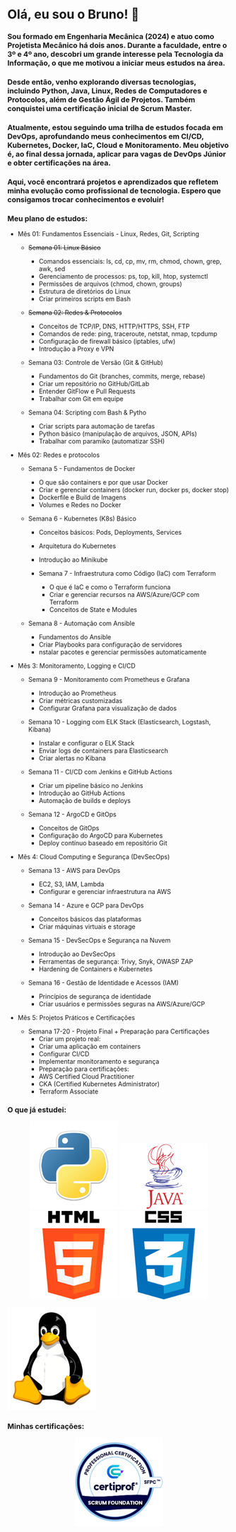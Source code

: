 # Olá, eu sou o Bruno! 👋

### Sou formado em Engenharia Mecânica (2024) e atuo como Projetista Mecânico há dois anos. Durante a faculdade, entre o 3º e 4º ano, descobri um grande interesse pela Tecnologia da Informação, o que me motivou a iniciar meus estudos na área.

### Desde então, venho explorando diversas tecnologias, incluindo Python, Java, Linux, Redes de Computadores e Protocolos, além de Gestão Ágil de Projetos. Também conquistei uma certificação inicial de Scrum Master.

### Atualmente, estou seguindo uma trilha de estudos focada em DevOps, aprofundando meus conhecimentos em CI/CD, Kubernetes, Docker, IaC, Cloud e Monitoramento. Meu objetivo é, ao final dessa jornada, aplicar para vagas de DevOps Júnior e obter certificações na área.

### Aqui, você encontrará projetos e aprendizados que refletem minha evolução como profissional de tecnologia. Espero que consigamos trocar conhecimentos e evoluir!

### **Meu plano de estudos:**

- Mês 01: Fundamentos Essenciais - Linux, Redes, Git, Scripting

  - ~~Semana 01: Linux Básico~~
      -  Comandos essenciais: ls, cd, cp, mv, rm, chmod, chown, grep, awk, sed
      -  Gerenciamento de processos: ps, top, kill, htop, systemctl
      -  Permissões de arquivos (chmod, chown, groups)
      -  Estrutura de diretórios do Linux
      -  Criar primeiros scripts em Bash

  - ~~Semana 02: Redes & Protocolos~~
      - Conceitos de TCP/IP, DNS, HTTP/HTTPS, SSH, FTP
      - Comandos de rede: ping, traceroute, netstat, nmap, tcpdump
      - Configuração de firewall básico (iptables, ufw)
      - Introdução a Proxy e VPN 

  - Semana 03: Controle de Versão (Git & GitHub)
      - Fundamentos do Git (branches, commits, merge, rebase)
      - Criar um repositório no GitHub/GitLab
      - Entender GitFlow e Pull Requests
      - Trabalhar com Git em equipe

  - Semana 04: Scripting com Bash & Pytho
      - Criar scripts para automação de tarefas
      - Python básico (manipulação de arquivos, JSON, APIs)
      - Trabalhar com paramiko (automatizar SSH)

- Mês 02: Redes e protocolos

  - Semana 5 - Fundamentos de Docker
      - O que são containers e por que usar Docker
      - Criar e gerenciar containers (docker run, docker ps, docker stop)
      - Dockerfile e Build de Imagens
      - Volumes e Redes no Docker

  - Semana 6 - Kubernetes (K8s) Básico
      - Conceitos básicos: Pods, Deployments, Services
      - Arquitetura do Kubernetes
      - Introdução ao Minikube
      
    - Semana 7 - Infraestrutura como Código (IaC) com Terraform
      - O que é IaC e como o Terraform funciona
      - Criar e gerenciar recursos na AWS/Azure/GCP com Terraform
      - Conceitos de State e Modules

  - Semana 8 - Automação com Ansible
      - Fundamentos do Ansible
      - Criar Playbooks para configuração de servidores
      - nstalar pacotes e gerenciar permissões automaticamente

- Mês 3: Monitoramento, Logging e CI/CD

  - Semana 9 - Monitoramento com Prometheus e Grafana
      - Introdução ao Prometheus
      - Criar métricas customizadas
      - Configurar Grafana para visualização de dados

  - Semana 10 - Logging com ELK Stack (Elasticsearch, Logstash, Kibana)
      - Instalar e configurar o ELK Stack
      - Enviar logs de containers para Elasticsearch
      - Criar alertas no Kibana

  - Semana 11 - CI/CD com Jenkins e GitHub Actions
      - Criar um pipeline básico no Jenkins
      - Introdução ao GitHub Actions
      - Automação de builds e deploys

  - Semana 12 - ArgoCD e GitOps
      - Conceitos de GitOps
      - Configuração do ArgoCD para Kubernetes
      - Deploy contínuo baseado em repositório Git

- Mês 4: Cloud Computing e Segurança (DevSecOps)

  - Semana 13 - AWS para DevOps
      - EC2, S3, IAM, Lambda
      - Configurar e gerenciar infraestrutura na AWS

  - Semana 14 - Azure e GCP para DevOps
      - Conceitos básicos das plataformas
      - Criar máquinas virtuais e storage

  - Semana 15 - DevSecOps e Segurança na Nuvem
      - Introdução ao DevSecOps
      - Ferramentas de segurança: Trivy, Snyk, OWASP ZAP
      - Hardening de Containers e Kubernetes

  - Semana 16 - Gestão de Identidade e Acessos (IAM)
      - Princípios de segurança de identidade
      - Criar usuários e permissões seguras na AWS/Azure/GCP

- Mês 5: Projetos Práticos e Certificações

  - Semana 17-20 - Projeto Final + Preparação para Certificações
      - Criar um projeto real:
      - Criar uma aplicação em containers
      - Configurar CI/CD
      - Implementar monitoramento e segurança
      - Preparação para certificações:
      - AWS Certified Cloud Practitioner
      - CKA (Certified Kubernetes Administrator)
      - Terraform Associate

### **O que já estudei:**

<p align="center">

<img src="https://github.com/bbrunovaes/bbrunovaes/blob/main/kisspng-python-programming-language-computer-programming-5aefaba2926b57.9208708715256564825997.png" width="200">
<img src="https://github.com/bbrunovaes/bbrunovaes/blob/main/b2a16cd7fa6fcce08be55edd43f85006.png" width="200">
<img src="https://github.com/bbrunovaes/bbrunovaes/blob/main/b27194c21c7371ddb8243d6d050bb892.png" width="200">
<img src="https://github.com/bbrunovaes/bbrunovaes/blob/main/0e15cfc3b98ac7eeecb357056fc075fd.png" width="200">

</p>

<img src="https://github.com/bbrunovaes/bbrunovaes/blob/main/98a13244ca77b460e9db8c9fee56423f.png" width="200">


### **Minhas certificações:**
<div align="center">
<img src="https://github.com/bbrunovaes/bbrunovaes/blob/main/Certiprof_Scrum.png" width="200">
<div>